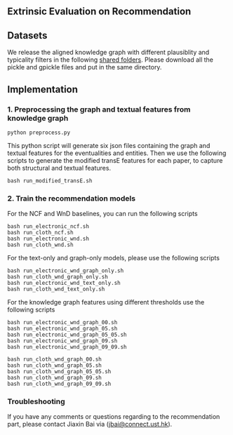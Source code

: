 
## Extrinsic Evaluation on Recommendation

## Datasets

We release the aligned knowledge graph with different plausiblity and typicality filters in the following [shared folders](https://hkustconnect-my.sharepoint.com/:f:/g/personal/jbai_connect_ust_hk/EqqnjNof5B1Ot682jWI-XWgBEpXiroLgRs9BwRUTcXyDug?e=KL4ESr). Please download all the pickle and gpickle files and put in the same directory. 


## Implementation

### 1. Preprocessing the graph and textual features from knowledge graph

```
python preprocess.py
```

This python script will generate six json files containing the graph and textual features for the eventualities and entities. Then we use the following scripts to generate the modified transE features for each paper, to capture both structural and textual features. 

```
bash run_modified_transE.sh

```

### 2. Train the recommendation models

For the NCF and WnD baselines, you can run the following scripts


```
bash run_electronic_ncf.sh
bash run_cloth_ncf.sh
bash run_electronic_wnd.sh
bash run_cloth_wnd.sh

```

For the text-only and graph-only models, please use the following scripts

```
bash run_electronic_wnd_graph_only.sh
bash run_cloth_wnd_graph_only.sh
bash run_electronic_wnd_text_only.sh
bash run_cloth_wnd_text_only.sh

```


For the knowledge graph features using different thresholds use the following scripts

```
bash run_electronic_wnd_graph_00.sh
bash run_electronic_wnd_graph_05.sh
bash run_electronic_wnd_graph_05_05.sh
bash run_electronic_wnd_graph_09.sh
bash run_electronic_wnd_graph_09_09.sh

bash run_cloth_wnd_graph_00.sh
bash run_cloth_wnd_graph_05.sh
bash run_cloth_wnd_graph_05_05.sh
bash run_cloth_wnd_graph_09.sh
bash run_cloth_wnd_graph_09_09.sh

```

### Troubleshooting

If you have any comments or questions regarding to the recommendation part, please contact Jiaxin Bai via (jbai@connect.ust.hk). 
